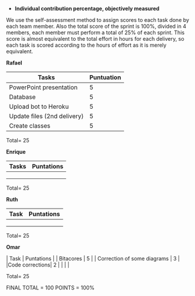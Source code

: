 - **Individual contribution percentage, objectively measured**

We use the self-assessment method to assign scores to each task done by each team member. Also the total score of the sprint is 100%, divided in 4 members, each member must perform a total of 25% of each sprint. This score is almost equivalent to the total effort in hours for each delivery, so each task is scored according to the hours of effort as it is merely equivalent.

**Rafael**

| Tasks                       | Puntuation |
| --------------------------- | ---------- |
| PowerPoint presentation     | 5          |
| Database                    | 5          |
| Upload bot to Heroku        | 5          |
| Update files (2nd delivery) | 5          |
| Create classes              | 5          |

Total= 25



**Enrique**

| Tasks | Puntations |
| ----- | ---------- |
|       |            |
|       |            |
|       |            |

Total= 25



**Ruth**

| Task | Puntations |
| ---- | ---------- |
|      |            |
|      |            |
|      |            |

Total= 25





**Omar**

| Task | Puntations |
| Bitacores | 5 |
|   Correction of some diagrams   |       3     |
|Code corrections|   2        |
|      |            |

Total= 25



FINAL TOTAL = 100 POINTS = 100%

